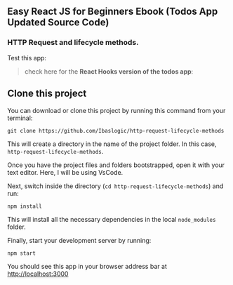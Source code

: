 ## Easy React JS for Beginners Ebook (Todos App Updated Source Code)

### HTTP Request and lifecycle methods.

Test this app:

> check here for the **React Hooks version of the todos app**:

## Clone this project

You can download or clone this project by running this command from your terminal:

```
git clone https://github.com/Ibaslogic/http-request-lifecycle-methods
```

This will create a directory in the name of the project folder. In this case, `http-request-lifecycle-methods`.

Once you have the project files and folders bootstrapped, open it with your text editor. Here, I will be using VsCode.

Next, switch inside the directory (`cd http-request-lifecycle-methods`) and run:

```
npm install
```

This will install all the necessary dependencies in the local `node_modules` folder.

Finally, start your development server by running:

```
npm start
```

You should see this app in your browser address bar at [http://localhost:3000](http://localhost:3000)
